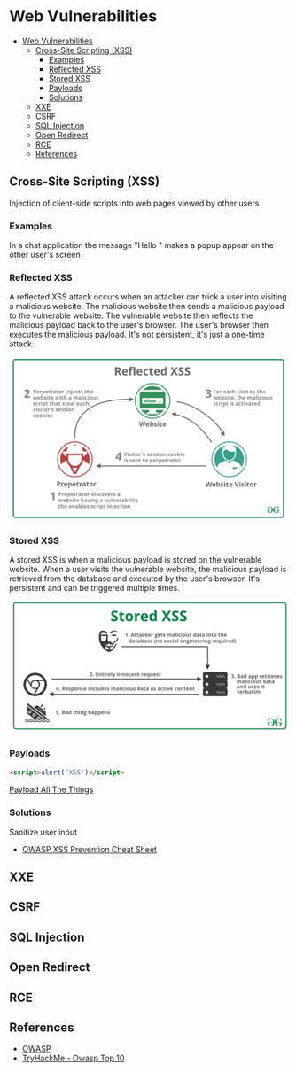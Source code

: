 # Web Vulnerabilities

- [Web Vulnerabilities](#web-vulnerabilities)
  - [Cross-Site Scripting (XSS)](#cross-site-scripting-xss)
    - [Examples](#examples)
    - [Reflected XSS](#reflected-xss)
    - [Stored XSS](#stored-xss)
    - [Payloads](#payloads)
    - [Solutions](#solutions)
  - [XXE](#xxe)
  - [CSRF](#csrf)
  - [SQL Injection](#sql-injection)
  - [Open Redirect](#open-redirect)
  - [RCE](#rce)
  - [References](#references)

## Cross-Site Scripting (XSS)

Injection of client-side scripts into web pages viewed by other users

### Examples

In a chat application the message "Hello <script>alert('world')</script>" makes a popup appear on the other user's screen

### Reflected XSS

A reflected XSS attack occurs when an attacker can trick a user into visiting a malicious website. The malicious website then sends a malicious payload to the vulnerable website. The vulnerable website then reflects the malicious payload back to the user's browser. The user's browser then executes the malicious payload. It's not persistent, it's just a one-time attack.

![Reflected XSS](./ressources/reflectedXSS.png)

### Stored XSS

A stored XSS is when a malicious payload is stored on the vulnerable website. When a user visits the vulnerable website, the malicious payload is retrieved from the database and executed by the user's browser. It's persistent and can be triggered multiple times.

![Stored XSS](./ressources/StoredXSS.png)

### Payloads

```html
<script>alert('XSS')</script>
```

[Payload All The Things](https://github.com/swisskyrepo/PayloadsAllTheThings/blob/master/XSS%20Injection/README.md)

### Solutions

Sanitize user input

- [OWASP XSS Prevention Cheat Sheet](https://cheatsheetseries.owasp.org/cheatsheets/Cross_Site_Scripting_Prevention_Cheat_Sheet.html)

## XXE

## CSRF

## SQL Injection

## Open Redirect

## RCE

## References

- [OWASP](https://owasp.org/)
- [TryHackMe - Owasp Top 10](https://tryhackme.com/room/owasptop10)
